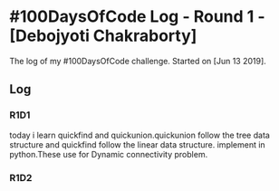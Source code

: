 # #100DaysOfCode Log - Round 1 - [Debojyoti Chakraborty]

The log of my #100DaysOfCode challenge. Started on [Jun 13 2019].

## Log

### R1D1 
today i learn quickfind and quickunion.quickunion follow the tree data structure and quickfind follow the linear data structure.
implement in python.These use for Dynamic connectivity problem.

### R1D2
